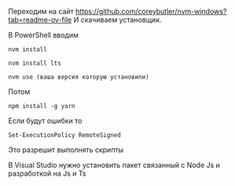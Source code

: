 Переходим на сайт https://github.com/coreybutler/nvm-windows?tab=readme-ov-file
И скачиваем установщик.

В PowerShell вводим 
```
nvm install
```

```
nvm install lts
```

```
nvm use (ваша версия которую установили)
```

Потом 

```
npm install -g yarn
```

Если будут ошибки то 


```
Set-ExecutionPolicy RemoteSigned
```
Это разрешит выполнять скрипты

В Visual Studio нужно установить пакет связанный с Node Js и разработкой на Js и Ts